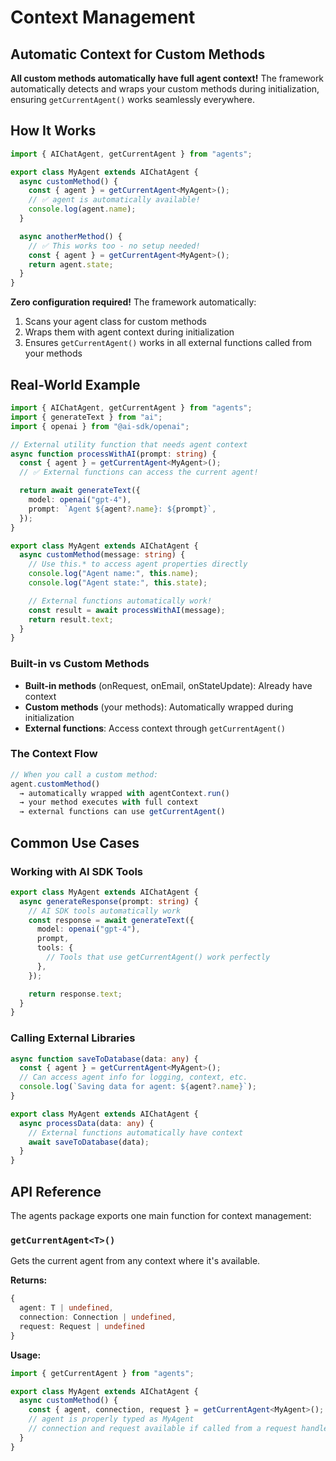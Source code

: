 # Context Management

## Automatic Context for Custom Methods

**All custom methods automatically have full agent context!** The framework automatically detects and wraps your custom methods during initialization, ensuring `getCurrentAgent()` works seamlessly everywhere.

## How It Works

```typescript
import { AIChatAgent, getCurrentAgent } from "agents";

export class MyAgent extends AIChatAgent {
  async customMethod() {
    const { agent } = getCurrentAgent<MyAgent>();
    // ✅ agent is automatically available!
    console.log(agent.name);
  }

  async anotherMethod() {
    // ✅ This works too - no setup needed!
    const { agent } = getCurrentAgent<MyAgent>();
    return agent.state;
  }
}
```

**Zero configuration required!** The framework automatically:

1. Scans your agent class for custom methods
2. Wraps them with agent context during initialization
3. Ensures `getCurrentAgent()` works in all external functions called from your methods

## Real-World Example

```typescript
import { AIChatAgent, getCurrentAgent } from "agents";
import { generateText } from "ai";
import { openai } from "@ai-sdk/openai";

// External utility function that needs agent context
async function processWithAI(prompt: string) {
  const { agent } = getCurrentAgent<MyAgent>();
  // ✅ External functions can access the current agent!

  return await generateText({
    model: openai("gpt-4"),
    prompt: `Agent ${agent?.name}: ${prompt}`,
  });
}

export class MyAgent extends AIChatAgent {
  async customMethod(message: string) {
    // Use this.* to access agent properties directly
    console.log("Agent name:", this.name);
    console.log("Agent state:", this.state);

    // External functions automatically work!
    const result = await processWithAI(message);
    return result.text;
  }
}
```

### Built-in vs Custom Methods

- **Built-in methods** (onRequest, onEmail, onStateUpdate): Already have context
- **Custom methods** (your methods): Automatically wrapped during initialization
- **External functions**: Access context through `getCurrentAgent()`

### The Context Flow

```typescript
// When you call a custom method:
agent.customMethod()
  → automatically wrapped with agentContext.run()
  → your method executes with full context
  → external functions can use getCurrentAgent()
```

## Common Use Cases

### Working with AI SDK Tools

```typescript
export class MyAgent extends AIChatAgent {
  async generateResponse(prompt: string) {
    // AI SDK tools automatically work
    const response = await generateText({
      model: openai("gpt-4"),
      prompt,
      tools: {
        // Tools that use getCurrentAgent() work perfectly
      },
    });

    return response.text;
  }
}
```

### Calling External Libraries

```typescript
async function saveToDatabase(data: any) {
  const { agent } = getCurrentAgent<MyAgent>();
  // Can access agent info for logging, context, etc.
  console.log(`Saving data for agent: ${agent?.name}`);
}

export class MyAgent extends AIChatAgent {
  async processData(data: any) {
    // External functions automatically have context
    await saveToDatabase(data);
  }
}
```

## API Reference

The agents package exports one main function for context management:

### `getCurrentAgent<T>()`

Gets the current agent from any context where it's available.

**Returns:**
```typescript
{
  agent: T | undefined,
  connection: Connection | undefined, 
  request: Request | undefined
}
```

**Usage:**
```typescript
import { getCurrentAgent } from "agents";

export class MyAgent extends AIChatAgent {
  async customMethod() {
    const { agent, connection, request } = getCurrentAgent<MyAgent>();
    // agent is properly typed as MyAgent
    // connection and request available if called from a request handler
  }
}
```
